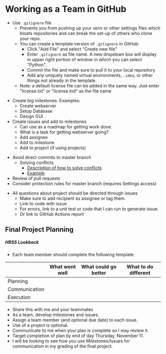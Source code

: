 # Working as a Team in GitHub

<!---
+ Introduce Teams

* Identify one team member as the first to join the assignment.  Upon visiting
the GitHub Classroom site, this team member will need to create a new team
using the given team name.  This action will create a new team repository.      
* Other team members can now visit the GitHub Classroom site, and join the
already existing team.
--->

* Use `.gitignore` file 
  + Prevents you from pushing up your venv or other settings files which bloats 
    repositories and can break the set-up of others who clone your repo.
  + You can create a template version of `.gitignore` in GitHub:
    - Click "Add File" and select "Create new file"
    - Enter `.gitignore` as file name.  A new dropdown box will display in
      upper right portion of window in which you can select "Python".
    - Commit the file and make sure to pull it to your local repository.
    - Add any uniquely named virtual environments, `.idea`, or other things
      not already in the template.
  + Note: a default license file can be added in the same way.  Just enter
    "license.txt" or "license.md" as the file name.
      
+ Create big milestones.  Examples:  
  + Create webserver
  + Setup Database
  + Design GUI
+ Create issues and add to milestones
  + Can use as a roadmap for getting work done.
  + What is a task for getting webserver going?
  + Add assignee
  + Add to milestone
  + Add to project (if using projects)

* Avoid direct commits to master branch
  + Solving conflicts
    - [Description of how to solve conflicts](../Resources/Git/MergeConflicts.md)
    - [Example](https://github.com/dward2/class_conflict)
* Review of pull requests
* Consider protection rules for master branch (requires Settings access)
  
+ All questions about project should be directed through issues
  + Make sure to add recipient as assignee or tag them.
  + Link to code with issue
  + For errors, link to a unit test or code that I can run to generate issue.
  + Or link to GitHub Actions report
  
## Final Project Planning
##### HRSS Lookback
* Each team member should complete the following template:

| | What went well | What could go better | What to do different
| --- | --- | --- | --- |
| Planning | | | |
| Communication | | | |
| Execution | | | |
* Share this with me and your teammates
* As a team, develop milestones and issues.
* Assign a team member (and optional due date) to each issue.
* Use of a project is optional.
* Communicate to me when your plan is complete so I may review it.
* Target completion of plan by end of day Thursday, November 11.  
* I will be looking to see how you use Milestones/Issues for communication
in my grading of the final project.
  